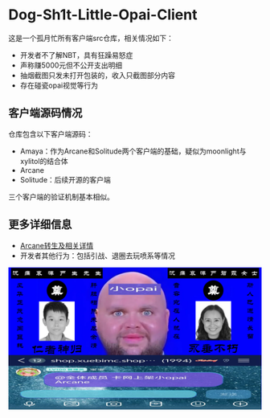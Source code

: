 # Dog-Sh1t-Little-Opai-Client

这是一个孤月忙所有客户端src仓库，相关情况如下：

- 开发者不了解NBT，具有狂躁易怒症
- 声称赚5000元但不公开支出明细
- 抽烟截图只发未打开包装的，收入只截图部分内容
- 存在碰瓷opai视觉等行为

## 客户端源码情况
仓库包含以下客户端源码：
- Amaya：作为Arcane和Solitude两个客户端的基础，疑似为moonlight与xylitol的结合体
- Arcane
- Solitude：后续开源的客户端

三个客户端的验证机制基本相似。

## 更多详细信息
- [Arcane转生及相关详情](arcane-details.md)
- 开发者其他行为：包括引战、退圈去玩喷系等情况

![相关图片](github/b1/b1.png)
